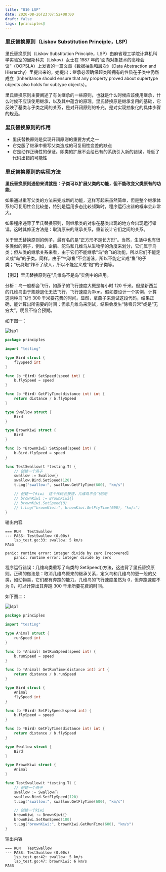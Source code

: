 ```yaml
---
title: "010 LSP"
date: 2020-08-26T23:07:52+08:00
draft: false
tags: [principles]
---
```


### 里氏替换原则（Liskov Substitution Principle，LSP）

里氏替换原则（Liskov Substitution Principle，LSP）由麻省理工学院计算机科学实验室的里斯科夫（Liskov）女士在 1987 年的“面向对象技术的高峰会议”（OOPSLA）上发表的一篇文章《数据抽象和层次》（Data Abstraction and Hierarchy）里提出来的，她提出：继承必须确保超类所拥有的性质在子类中仍然成立（Inheritance should ensure that any property proved about supertype objects also holds for subtype objects）。

里氏替换原则主要阐述了有关继承的一些原则，也就是什么时候应该使用继承，什么时候不应该使用继承，以及其中蕴含的原理。里氏替换原是继承复用的基础，它反映了基类与子类之间的关系，是对开闭原则的补充，是对实现抽象化的具体步骤的规范。

### 里氏替换原则的作用

- 里氏替换原则是实现开闭原则的重要方式之一
- 它克服了继承中重写父类造成的可复用性变差的缺点
- 它是动作正确性的保证。即类的扩展不会给已有的系统引入新的错误，降低了代码出错的可能性

### 里氏替换原则的实现方法

**里氏替换原则通俗来讲就是：子类可以扩展父类的功能，但不能改变父类原有的功能**。

如果通过重写父类的方法来完成新的功能，这样写起来虽然简单，但是整个继承体系的可复用性会比较差，特别是运用多态比较频繁时，程序运行出错的概率会非常大。

如果程序违背了里氏替换原则，则继承类的对象在基类出现的地方会出现运行错误。这时其修正方法是：取消原来的继承关系，重新设计它们之间的关系。

关于里氏替换原则的例子，最有名的是“正方形不是长方形”。当然，生活中也有很多类似的例子，例如，企鹅、鸵鸟和几维鸟从生物学的角度来划分，它们属于鸟类；但从类的继承关系来看，由于它们不能继承“鸟”会飞的功能，所以它们不能定义成“鸟”的子类。同样，由于“气球鱼”不会游泳，所以不能定义成“鱼”的子类；“玩具炮”炸不了敌人，所以不能定义成“炮”的子类等。

【例2】里氏替换原则在“几维鸟不是鸟”实例中的应用。

分析：鸟一般都会飞行，如燕子的飞行速度大概是每小时 120 千米。但是新西兰的几维鸟由于翅膀退化无法飞行，飞行速度为0km。假如要设计一个实例，计算这两种鸟飞行 300 千米要花费的时间。显然，拿燕子来测试这段代码，结果正确，能计算出所需要的时间；但拿几维鸟来测试，结果会发生“除零异常”或是“无穷大”，明显不符合预期。

如下图一：

![lsp1](/posts/lsp1.gif)

```go
package principles

import "testing"

type Bird struct {
	flySpeed int
}

func (b *Bird) SetSpeed(speed int) {
	b.flySpeed = speed
}

func (b *Bird) GetFlyTime(distance int) int {
	return distance / b.flySpeed
}

type Swallow struct {
	Bird
}

type BrownKiwi struct {
	Bird
}

func (b *BrownKiwi) SetSpeed(speed int) {
	b.Bird.flySpeed = speed
}

func TestSwallow(t *testing.T) {
	// 创建一个燕子
	swallow := Swallow{}
	swallow.Bird.SetSpeed(120)
	t.Log("swallow:", swallow.GetFlyTime(600), "km/s")

	// 创建一个kiwi  这个代码会报错，几维鸟不会飞哈哈
	// brownKiwi := BrownKiwi{}
	// brownKiwi.SetSpeed(0)
	// t.Log("brownKiwi:", brownKiwi.GetFlyTime(600), "km/s")
}
```

输出内容

```
=== RUN   TestSwallow
--- PASS: TestSwallow (0.00s)
    lsp_test.go:33: swallow: 5 km/s
PASS
   
panic: runtime error: integer divide by zero [recovered]
	panic: runtime error: integer divide by zero

```

程序运行错误：几维鸟类重写了鸟类的 SetSpeed()方法，这违背了里氏替换原则。正确的做法是：取消几维鸟原来的继承关系，定义鸟和几维鸟的更一般的父类，如动物类，它们都有奔跑的能力。几维鸟的飞行速度虽然为 0，但奔跑速度不为 0，可以计算出其奔跑 300 千米所要花费的时间。

如下图二：

![lsp1](/posts/lsp2.gif)

```go
package principles

import "testing"

type Animal struct {
	runSpeed int
}

func (b *Animal) SetRunSpeed(speed int) {
	b.runSpeed = speed
}

func (b *Animal) GetRunTime(distance int) int {
	return distance / b.runSpeed
}

type Bird struct {
	Animal
	flySpeed int
}

func (b *Bird) SetFlySpeed(speed int) {
	b.flySpeed = speed
}

func (b *Bird) GetFlyTime(distance int) int {
	return distance / b.flySpeed
}

type Swallow struct {
	Bird
}

type BrownKiwi struct {
	Animal
}

func TestSwallow(t *testing.T) {
	// 创建一个燕子
	swallow := Swallow{}
	swallow.Bird.SetFlySpeed(120)
	t.Log("swallow:", swallow.GetFlyTime(600), "km/s")

	// 创建一个kiwi
	brownKiwi := BrownKiwi{}
	brownKiwi.SetRunSpeed(100)
	t.Log("brownKiwi:", brownKiwi.GetRunTime(600), "km/s")
}

```

输出内容

```
=== RUN   TestSwallow
--- PASS: TestSwallow (0.00s)
    lsp_test.go:42: swallow: 5 km/s
    lsp_test.go:47: brownKiwi: 6 km/s
PASS
```

